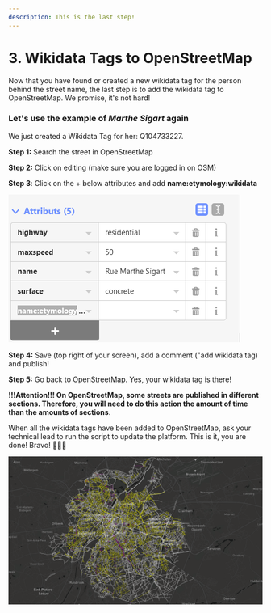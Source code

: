 ```yaml
---
description: This is the last step!
---
```


# 3. Wikidata Tags to OpenStreetMap

Now that you have found or created a new wikidata tag for the person behind the street name, the last step is to add the wikidata tag to OpenStreetMap. We promise, it's not hard! 

### Let's use the example of _Marthe Sigart_ again 

We just created a Wikidata Tag for her: Q104733227. 

**Step 1:** Search the street in OpenStreetMap 

**Step 2:** Click on editing \(make sure you are logged in on OSM\)

**Step 3**: Click on the + below attributes and add **name:etymology:wikidata**

![Add the Q!](../../../.gitbook/assets/ety.png)

**Step 4:** Save \(top right of your screen\), add a comment \("add wikidata tag\) and publish!

**Step 5:** Go back to OpenStreetMap. Yes, your wikidata tag is there!

**!!!Attention!!! On OpenStreetMap, some streets are published in different sections. Therefore, you will need to do this action the amount of time than the amounts of sections.** 

When all the wikidata tags have been added to OpenStreetMap, ask your technical lead to run the script to update the platform. This is it, you are done! Bravo! 👏👏👏

![EqualStreetNames is a true piece of art!](../../../.gitbook/assets/equalstreetnames.brussels.png)





